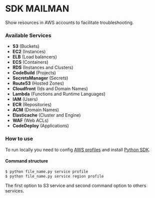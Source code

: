 # SDK MAILMAN
Show resources in AWS accounts to facilitate troubleshooting.

### Available Services
- **S3** (Buckets)
- **EC2** (Instances)
- **ELB** (Load balancers)
- **ECS** (Containers)
- **RDS** (Instances and Clusters)
- **CodeBuild** (Projects)
- **SecretsManager** (Secrets)
- **Route53** (Hosted Zones)
- **Cloudfront** (Ids and Domain Names)
- **Lambda** (Functions and Runtime Languages)
- **IAM** (Users)
- **ECR** (Repositories)
- **ACM** (Domain Names)
- **Elasticache** (Cluster and Engine)
- **WAF** (Web ACLs)
- **CodeDeploy** (Applications)

### How to use
To run locally you need to config [AWS profiles](https://docs.aws.amazon.com/cli/latest/userguide/cli-configure-files.html) and install [Python SDK](https://github.com/boto/boto3).

#### Command structure
```bash
$ python file_name.py service profile
$ python file_name.py service region profile
```

The first option to S3 service and second command option to others services. 